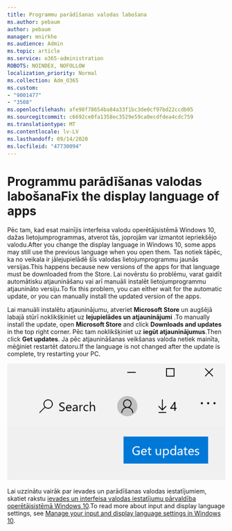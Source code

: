 ```yaml
---
title: Programmu parādīšanas valodas labošana
ms.author: pebaum
author: pebaum
manager: mnirkhe
ms.audience: Admin
ms.topic: article
ms.service: o365-administration
ROBOTS: NOINDEX, NOFOLLOW
localization_priority: Normal
ms.collection: Adm_O365
ms.custom:
- "9001477"
- "3508"
ms.openlocfilehash: afe98f78654ba84a33f1bc3de0cf97bd22ccdb05
ms.sourcegitcommit: c6692ce0fa1358ec3529e59ca0ecdfdea4cdc759
ms.translationtype: MT
ms.contentlocale: lv-LV
ms.lasthandoff: 09/14/2020
ms.locfileid: "47730094"
---
```

# <a name="fix-the-display-language-of-apps"></a><span data-ttu-id="c6504-102">Programmu parādīšanas valodas labošana</span><span class="sxs-lookup"><span data-stu-id="c6504-102">Fix the display language of apps</span></span>

<span data-ttu-id="c6504-103">Pēc tam, kad esat mainījis interfeisa valodu operētājsistēmā Windows 10, dažas lietojumprogrammas, atverot tās, joprojām var izmantot iepriekšējo valodu.</span><span class="sxs-lookup"><span data-stu-id="c6504-103">After you change the display language in Windows 10, some apps may still use the previous language when you open them.</span></span> <span data-ttu-id="c6504-104">Tas notiek tāpēc, ka no veikala ir jālejupielādē šīs valodas lietojumprogrammu jaunās versijas.</span><span class="sxs-lookup"><span data-stu-id="c6504-104">This happens because new versions of the apps for that language must be downloaded from the Store.</span></span> <span data-ttu-id="c6504-105">Lai novērstu šo problēmu, varat gaidīt automātisku atjaunināšanu vai arī manuāli instalēt lietojumprogrammu atjaunināto versiju.</span><span class="sxs-lookup"><span data-stu-id="c6504-105">To fix this problem, you can either wait for the automatic update, or you can manually install the updated version of the apps.</span></span>

<span data-ttu-id="c6504-106">Lai manuāli instalētu atjauninājumu, atveriet **Microsoft Store** un augšējā labajā stūrī noklikšķiniet uz **lejupielādes un atjauninājumi** .</span><span class="sxs-lookup"><span data-stu-id="c6504-106">To manually install the update, open **Microsoft Store** and click **Downloads and updates** in the top right corner.</span></span> <span data-ttu-id="c6504-107">Pēc tam noklikšķiniet uz **iegūt atjauninājumus**.</span><span class="sxs-lookup"><span data-stu-id="c6504-107">Then click **Get updates**.</span></span> <span data-ttu-id="c6504-108">Ja pēc atjaunināšanas veikšanas valoda netiek mainīta, mēģiniet restartēt datoru.</span><span class="sxs-lookup"><span data-stu-id="c6504-108">If the language is not changed after the update is complete, try restarting your PC.</span></span>

![Iegūstiet atjauninājumus.](media/get-updates.png)

<span data-ttu-id="c6504-110">Lai uzzinātu vairāk par ievades un parādīšanas valodas iestatījumiem, skatiet rakstu [ievades un interfeisa valodas iestatījumu pārvaldība operētājsistēmā Windows 10](https://support.microsoft.com/help/4027670/windows-10-add-and-switch-input-and-display-language-preferences).</span><span class="sxs-lookup"><span data-stu-id="c6504-110">To read more about input and display language settings, see [Manage your input and display language settings in Windows 10](https://support.microsoft.com/help/4027670/windows-10-add-and-switch-input-and-display-language-preferences).</span></span>
